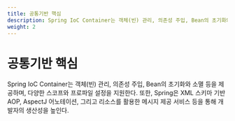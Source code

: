 ```yaml
---
title: 공통기반 핵심
description: Spring IoC Container는 객체(빈) 관리, 의존성 주입, Bean의 초기화와 소멸 등을 제공하며, 다양한 스코프와 프로파일 설정을 지원한다. 또한, Spring은 XML 스키마 기반 AOP, AspectJ 어노테이션, 그리고 리소스를 활용한 메시지 제공 서비스 등을 통해 개발자의 생산성을 높인다.
weight: 2
---
```

# 공통기반 핵심
Spring IoC Container는 객체(빈) 관리, 의존성 주입, Bean의 초기화와 소멸 등을 제공하며, 다양한 스코프와 프로파일 설정을 지원한다. 또한, Spring은 XML 스키마 기반 AOP, AspectJ 어노테이션, 그리고 리소스를 활용한 메시지 제공 서비스 등을 통해 개발자의 생산성을 높인다.